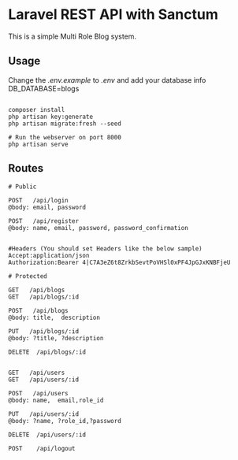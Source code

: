 # Laravel REST API with Sanctum

This is a simple Multi Role Blog system.

## Usage

Change the *.env.example* to *.env* and add your database info
DB_DATABASE=blogs
```

composer install
php artisan key:generate
php artisan migrate:fresh --seed

# Run the webserver on port 8000
php artisan serve
```

## Routes

```
# Public

POST   /api/login
@body: email, password

POST   /api/register
@body: name, email, password, password_confirmation


#Headers (You should set Headers like the below sample)
Accept:application/json
Authorization:Bearer 4|C7A3eZ6t8ZrkbSevtPoVHSl0xPF4JpGJxKNBFjeU

# Protected

GET   /api/blogs
GET   /api/blogs/:id

POST   /api/blogs
@body: title,  description

PUT   /api/blogs/:id
@body: ?title, ?description

DELETE  /api/blogs/:id


GET   /api/users
GET   /api/users/:id

POST   /api/users
@body: name,  email,role_id

PUT   /api/users/:id
@body: ?name, ?role_id,?password

DELETE  /api/users/:id

POST    /api/logout


```
